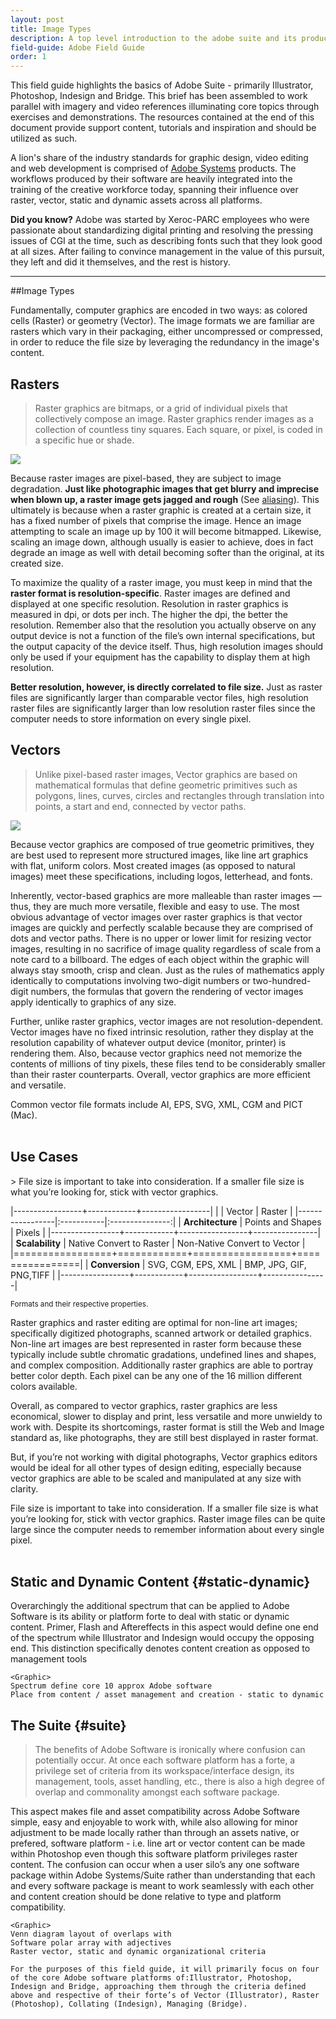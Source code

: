 ```yaml
---
layout: post
title: Image Types
description: A top level introduction to the adobe suite and its products.
field-guide: Adobe Field Guide
order: 1
---
```


This field guide highlights the basics of Adobe Suite - primarily Illustrator, Photoshop, Indesign and Bridge. This brief has been assembled to work parallel with imagery and video references illuminating core topics through exercises and demonstrations. The resources contained at the end of this document provide support content, tutorials and inspiration and should be utilized as such.

A lion's share of the industry standards for graphic design, video editing and web development is comprised of [Adobe Systems](https://www.adobe.com) products. The workflows produced by their software are heavily integrated into the training of the creative workforce today, spanning their influence over raster, vector, static and dynamic assets across all platforms.

<div class="alert" role="alert"><strong>Did you know?</strong> Adobe was started by Xeroc-PARC employees who were passionate about standardizing digital printing and resolving the pressing issues of CGI at the time, such as describing fonts such  that they look good at all sizes. After failing to convince management in the value of this pursuit, they left and did it themselves, and the rest is history.</div>

---

##Image Types

Fundamentally, computer graphics are encoded in two ways: as colored cells (Raster) or geometry (Vector). The image formats we are familiar are rasters which vary in their packaging, either uncompressed or compressed, in order to reduce the file size by leveraging the redundancy in the image's content.


<h2 class="bgChange" data-background="/assets/images/adobe_fg/purple_placeholder.png">Rasters</h2>
 
>Raster graphics are bitmaps, or a grid of individual pixels that collectively compose an image. Raster graphics render images as a collection of countless tiny squares. Each square, or pixel, is coded in a specific hue or shade.

![](/assets/ADOBE/Raster.png)

Because raster images are pixel-based, they are subject to image degradation. **Just like photographic images that get blurry and imprecise when blown up, a raster image gets jagged and rough** (See [aliasing](https://en.wikipedia.org/wiki/Aliasing)). This ultimately is because when a raster graphic is created at a certain size, it has a fixed number of pixels that comprise the image. Hence an image attempting to scale an image up by 100 it will become bitmapped. Likewise, scaling an image down, although usually is easier to achieve, does in fact degrade an image as well with detail becoming softer than the original, at its created size.

To maximize the quality of a raster image, you must keep in mind that the **raster format is resolution-specific**. Raster images are defined and displayed at one specific resolution. Resolution in raster graphics is measured in dpi, or dots per inch. The higher the dpi, the better the resolution. Remember also that the resolution you actually observe on any output device is not a function of the file’s own internal specifications, but the output capacity of the device itself. Thus, high resolution images should only be used if your equipment has the capability to display them at high resolution.

**Better resolution, however, is directly correlated to file size.** Just as raster files are significantly larger than comparable vector files, high resolution raster files are significantly larger than low resolution raster files since the computer needs to store information on every single pixel.

<h2 class="bgChange" data-background="/assets/images/adobe_fg/purple.png">Vectors</h2>

>Unlike pixel-based raster images, Vector graphics are based on mathematical formulas that define geometric primitives such as polygons, lines, curves, circles and rectangles through translation into points, a start and end, connected by vector paths. 

![](/assets/Vector.png)

Because vector graphics are composed of true geometric primitives, they are best used to represent more structured images, like line art graphics with flat, uniform colors. Most created images \(as opposed to natural images\) meet these specifications, including logos, letterhead, and fonts.

Inherently, vector-based graphics are more malleable than raster images — thus, they are much more versatile, flexible and easy to use. The most obvious advantage of vector images over raster graphics is that vector images are quickly and perfectly scalable because they are comprised of dots and vector paths. There is no upper or lower limit for resizing vector images, resulting in no sacrifice of image quality regardless of scale from a note card to a billboard. The edges of each object within the graphic will always stay smooth, crisp and clean. Just as the rules of mathematics apply identically to computations involving two-digit numbers or two-hundred-digit numbers, the formulas that govern the rendering of vector images apply identically to graphics of any size.

Further, unlike raster graphics, vector images are not resolution-dependent. Vector images have no fixed intrinsic resolution, rather they display at the resolution capability of whatever output device \(monitor, printer\) is rendering them. Also, because vector graphics need not memorize the contents of millions of tiny pixels, these files tend to be considerably smaller than their raster counterparts. Overall, vector graphics are more efficient and versatile.

Common vector file formats include AI, EPS, SVG, XML, CGM and PICT \(Mac\).
<br></br>

<h2 class="bgChange" data-background="/assets/images/adobe_fg/hello.png">Use Cases</h2>
> File size is important to take into consideration. If a smaller file size is what you’re looking for, stick with vector graphics. 

|-----------------+------------+-----------------|
| | Vector | Raster |
|-----------------|:-----------|:---------------:|
| **Architecture** | Points and Shapes | Pixels |
|-----------------+------------+-----------------+----------------|
| **Scalability** | Native Convert to Raster | Non-Native Convert to Vector |
|=================+============+=================+================|
| **Conversion**  | SVG, CGM, EPS, XML | BMP, JPG, GIF, PNG,TIFF |
|-----------------+------------+-----------------+----------------|
<div class=centered><small>Formats and their respective properties.</small></div>

Raster graphics and raster editing are optimal for non-line art images; specifically digitized photographs, scanned artwork or detailed graphics. Non-line art images are best represented in raster form because these typically include subtle chromatic gradations, undefined lines and shapes, and complex composition. Additionally raster graphics are able to portray better color depth. Each pixel can be any one of the 16 million different colors available. 

Overall, as compared to vector graphics, raster graphics are less economical, slower to display and print, less versatile and more unwieldy to work with. Despite its shortcomings, raster format is still the Web and Image standard as, like photographs, they are still best displayed in raster format.

But, if you’re not working with digital photographs, Vector graphics editors would be ideal for all other types of design editing, especially because vector graphics are able to be scaled and manipulated at any size with clarity.

File size is important to take into consideration. If a smaller file size is what you’re looking for, stick with vector graphics. Raster image files can be quite large since the computer needs to remember information about every single pixel.
<br></br>


## Static and Dynamic Content {#static-dynamic}

Overarchingly the additional spectrum that can be applied to Adobe Software is its ability or platform forte to deal with static or dynamic content. Primer, Flash and Aftereffects in this aspect would define one end of the spectrum while Illustrator and Indesign would occupy the opposing end. This distinction specifically denotes content creation as opposed to management tools 


```
<Graphic>
Spectrum define core 10 approx Adobe software
Place from content / asset management and creation - static to dynamic

```


## The Suite {#suite}

>The benefits of Adobe Software is ironically where confusion can potentially occur. At once each software platform has a forte, a privilege set of criteria from its workspace/interface design, its management, tools, asset handling, etc., there is also a high degree of overlap and commonality amongst each software package. 

This aspect makes file and asset compatibility across Adobe Software simple, easy and enjoyable to work with, while also allowing for minor adjustment to be made locally rather than through an assets native, or prefered, software platform - i.e. line art or vector content can be made within Photoshop even though this software platform privileges raster content. The confusion can occur when a user silo’s any one software package within Adobe Systems/Suite rather than understanding that each and every software package is meant to work seamlessly with each other and content creation should be done relative to type and platform compatibility. 


```
<Graphic>
Venn diagram layout of overlaps with
Software polar array with adjectives
Raster vector, static and dynamic organizational criteria
```



```
For the purposes of this field guide, it will primarily focus on four of the core Adobe software platforms of:Illustrator, Photoshop, Indesign and Bridge, approaching them through the criteria defined above and respective of their forte’s of Vector (Illustrator), Raster (Photoshop), Collating (Indesign), Managing (Bridge).

```













